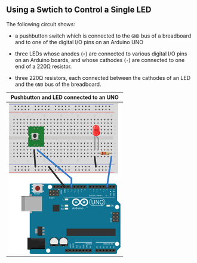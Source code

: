 ## Using a Swtich to Control a Single LED ##

The following circuit shows:

* a pushbutton switch which is connected to the `GND` bus of a 
breadboard and to one of the digital I/O pins on an Arduino UNO

* three LEDs whose anodes (`+`) are connected to various digital I/O pins on an Arduino boards,
and whose cathodes (`-`) are connected to one end of a 220Ω resistor.

* three 220Ω resistors, each connected between the cathodes of an LED and the
`GND` bus of the breadboard.

| Pushbutton and LED connected to an UNO |
|:--------------------------------------:|
| ![](images/led_w_switch_bb.svg.png)    |

